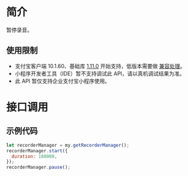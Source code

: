 # 简介

暂停录音。

## 使用限制

- 支付宝客户端 10.1.60、基础库 [1.11.0](https://opendocs.alipay.com/mini/framework/lib) 开始支持，低版本需要做 [兼容处理](https://docs.alipay.com/mini/framework/compatibility)。
- 小程序开发者工具（IDE）暂不支持调试此 API，请以真机调试结果为准。
- 此 API 暂仅支持企业支付宝小程序使用。

# 接口调用

## 示例代码

```javascript
let recorderManager = my.getRecorderManager();
recorderManager.start({
  duration: 180000,
});
recorderManager.pause();
```
